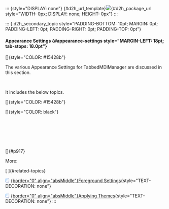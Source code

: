 ::: {style="DISPLAY: none"}
[](ms-xhelp:///?Id=d2h_url_template){#d2h_url_template}![](!package_url!){#d2h_package_url style="WIDTH: 0px; DISPLAY: none; HEIGHT: 0px"}
:::

::: {.d2h_secondary_topic style="PADDING-BOTTOM: 10pt; MARGIN: 0pt; PADDING-LEFT: 0pt; PADDING-RIGHT: 0pt; PADDING-TOP: 0pt"}
#### Appearance Settings {#appearance-settings style="MARGIN-LEFT: 18pt; tab-stops: 18.0pt"}

[]{style="COLOR: #15428b"} 

The various Appearance Settings for TabbedMDIManager are discussed in this section.

 

It includes the below topics.

[]{style="COLOR: #15428b"} 

[]{style="COLOR: black"} 

 

 

 

[]{#p917} 

More:

[ ]{#related-topics}

[![](button.gif){border="0" align="absMiddle"}Foreground Settings](ms-xhelp:///?Id=1b880370-3b67-43fa-b01b-780793c4bb69){style="TEXT-DECORATION: none"}

[![](button.gif){border="0" align="absMiddle"}Applying Themes](ms-xhelp:///?Id=d2161b6a-01c8-4029-b5cc-f90bc4b38932){style="TEXT-DECORATION: none"}
:::
